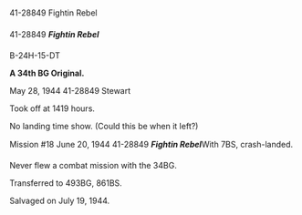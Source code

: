 





41-28849 Fightin Rebel






 




41-28849 ***Fightin Rebel***

B-24H-15-DT

**A 34th BG Original.**


May 28, 1944 41-28849 Stewart

Took off at 1419 hours.

No landing time show. (Could this be when it left?)

Mission #18 June 20, 1944 41-28849 ***Fightin Rebel***With 7BS, crash-landed.

Never flew a combat mission with the 34BG.

Transferred to 493BG, 861BS.

Salvaged on July 19, 1944\.




